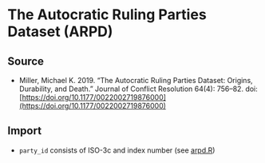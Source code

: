 # The Autocratic Ruling Parties Dataset (ARPD)

## Source

+ Miller, Michael K. 2019. “The Autocratic Ruling Parties Dataset: Origins, Durability, and Death.” Journal of Conflict Resolution 64(4): 756–82. doi: [https://doi.org/10.1177/0022002719876000](https://doi.org/10.1177/0022002719876000)

## Import

+ `party_id` consists of ISO-3c and index number (see [arpd.R](arpd.R))
